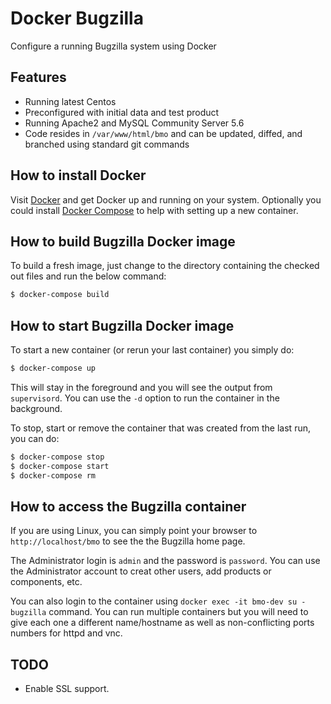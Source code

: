 Docker Bugzilla
===============

Configure a running Bugzilla system using Docker

## Features

* Running latest Centos
* Preconfigured with initial data and test product
* Running Apache2 and MySQL Community Server 5.6
* Code resides in `/var/www/html/bmo` and can be updated,
  diffed, and branched using standard git commands

## How to install Docker

Visit [Docker][docker] and get Docker up and running on your system. Optionally
you could install [Docker Compose](docker-compose)
to help with setting up a new container.

## How to build Bugzilla Docker image

To build a fresh image, just change to the directory containing the checked out
files and run the below command:

```bash
$ docker-compose build
```
## How to start Bugzilla Docker image

To start a new container (or rerun your last container) you simply do:

```bash
$ docker-compose up
```

This will stay in the foreground and you will see the output from `supervisord`. You
can use the `-d` option to run the container in the background.

To stop, start or remove the container that was created from the last run, you can do:

```bash
$ docker-compose stop
$ docker-compose start
$ docker-compose rm
```

## How to access the Bugzilla container

If you are using Linux, you can simply point your browser to
`http://localhost/bmo` to see the the Bugzilla home page.

The Administrator login is `admin` and the password is `password`.
You can use the Administrator account to creat other users, add products or
components, etc.

You can also login to the container using `docker exec -it bmo-dev su - bugzilla` command.
You can run multiple containers but you will need to give each one a different name/hostname
as well as non-conflicting ports numbers for httpd and vnc.

## TODO

* Enable SSL support.

[docker]: https://docs.docker.com/installation/
[docker-compose]: https://docs.docker.com/compose/install/
